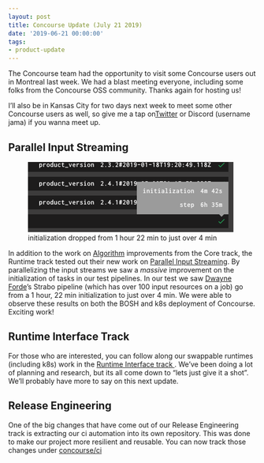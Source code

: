 ```yaml
---
layout: post
title: Concourse Update (July 21 2019)
date: '2019-06-21 00:00:00'
tags:
- product-update
---
```


The Concourse team had the opportunity to visit some Concourse users out in Montreal last week. We had a blast meeting everyone, including some folks from the Concourse OSS community. Thanks again for hosting us!

I’ll also be in Kansas City for two days next week to meet some other Concourse users as well, so give me a tap on[Twitter](http://twitter.com/pioverpi) or Discord (username jama) if you wanna meet up.

## Parallel Input Streaming
<figure class="kg-card kg-image-card kg-card-hascaption"><img src="assets/images/downloaded_images/Concourse-Update--July-21-2019-/0-ywZaAHKMEtZGTx5c.png" class="kg-image" alt loading="lazy"><figcaption>initialization dropped from 1 hour 22 min to just over 4 min</figcaption></figure>

In addition to the work on [Algorithm](https://github.com/concourse/concourse/issues/3602) improvements from the Core track, the Runtime track tested out their new work on [Parallel Input Streaming](https://github.com/concourse/concourse/issues/3992). By parallelizing the input streams we saw a _massive_ improvement on the initialization of tasks in our test pipelines. In our test we saw [Dwayne Forde](https://medium.com/u/225055297bdc)’s Strabo pipeline (which has over 100 input resources on a job) go from a 1 hour, 22 min initialization to just over 4 min. We were able to observe these results on both the BOSH and k8s deployment of Concourse. Exciting work!

## Runtime Interface Track

For those who are interested, you can follow along our swappable runtimes (including k8s) work in the [Runtime Interface track&nbsp;](https://github.com/concourse/concourse/projects/16). We’ve been doing a lot of planning and research, but its all come down to “lets just give it a shot”. We’ll probably have more to say on this next update.

## Release Engineering

One of the big changes that have come out of our Release Engineering track is extracting our ci automation into its own repository. This was done to make our project more resilient and reusable. You can now track those changes under [concourse/ci](http://github.com/concourse/ci)

